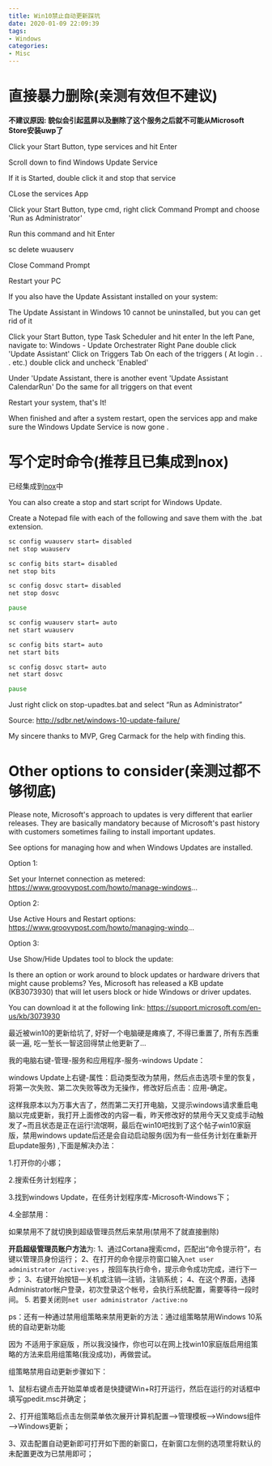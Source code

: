 ```yaml
---
title: Win10禁止自动更新踩坑
date: 2020-01-09 22:09:39
tags:
- Windows
categories:
- Misc
---
```



# 直接暴力删除(亲测有效但不建议)

**不建议原因: 貌似会引起蓝屏以及删除了这个服务之后就不可能从Microsoft Store安装uwp了**

Click your Start Button, type services and hit Enter

Scroll down to find Windows Update Service

If it is Started, double click it and stop that service

CLose the services App

Click your Start Button, type cmd, right click Command Prompt and choose 'Run as Administrator'

Run this command and hit Enter

sc delete wuauserv

Close Command Prompt

Restart your PC


If you also have the Update Assistant installed on your system:

The Update Assistant in Windows 10 cannot be uninstalled, but you can get rid of it

Click your Start Button, type Task Scheduler and hit enter
In the left Pane, navigate to: Windows - Update Orchestrater
Right Pane double click 'Update Assistant'
Click on Triggers Tab
On each of the triggers ( At login . . . etc.) double click and uncheck 'Enabled'

Under 'Update Assistant, there is another event 'Update Assistant CalendarRun'
Do the same for all triggers on that event

Restart your system, that's It!

When finished and after a system restart, open the services app and make sure the Windows Update Service is now gone .


# 写个定时命令(推荐且已集成到nox)

已经集成到[nox](https://github.com/no5ix/nox)中

You can also create a stop and start script for Windows Update.

Create a Notepad file with each of the following and save them with the .bat extension.


``` bat stop-upadtes.bat
sc config wuauserv start= disabled
net stop wuauserv

sc config bits start= disabled
net stop bits

sc config dosvc start= disabled
net stop dosvc

pause
```

``` bat start-updates.bat 
sc config wuauserv start= auto
net start wuauserv

sc config bits start= auto
net start bits

sc config dosvc start= auto
net start dosvc

pause
```
Just right click on stop-upadtes.bat and select “Run as Administrator”

Source: http://sdbr.net/windows-10-update-failure/

My sincere thanks to MVP, Greg Carmack for the help with finding this.


# Other options to consider(亲测过都不够彻底)

Please note, Microsoft's approach to updates is very different that earlier releases. They are basically mandatory because of Microsoft's past history with customers sometimes failing to install important updates.

See options for managing how and when Windows Updates are installed.

Option 1:

Set your Internet connection as metered:
https://www.groovypost.com/howto/manage-windows...

Option 2:

Use Active Hours and Restart options:
https://www.groovypost.com/howto/managing-windo...

Option 3:

Use Show/Hide Updates tool to block the update:

Is there an option or work around to block updates or hardware drivers that might cause problems?
Yes, Microsoft has released a KB update (KB3073930) that will let users block or hide Windows or driver updates.

You can download it at the following link:
https://support.microsoft.com/en-us/kb/3073930


最近被win10的更新给坑了, 好好一个电脑硬是瘫痪了, 不得已重置了, 所有东西重装一遍, 吃一堑长一智这回得禁止他更新了...

我的电脑右键-管理-服务和应用程序-服务-windows Update：

windows Update上右键-属性：启动类型改为禁用，然后点击选项卡里的恢复，将第一次失败、第二次失败等改为无操作，修改好后点击：应用-确定。

这样我原本以为万事大吉了，然而第二天打开电脑，又提示windows请求重启电脑以完成更新，我打开上面修改的内容一看，昨天修改好的禁用今天又变成手动触发了~而且状态是正在运行!流氓啊，最后在win10吧找到了这个帖子win10家庭版，禁用windows update后还是会自动启动服务(因为有一些任务计划在重新开启update服务) ,下面是解决办法：

1.打开你的小娜；

2.搜索任务计划程序；

3.找到windows Update，在任务计划程序库-Microsoft-Windows下；

4.全部禁用：

如果禁用不了就切换到超级管理员然后来禁用(禁用不了就直接删除)

**开启超级管理员账户方法**为: 
1、通过Cortana搜索cmd，匹配出“命令提示符”，右键以管理员身份运行；
2、在打开的命令提示符窗口输入`net user administrator /active:yes` ，按回车执行命令，提示命令成功完成，进行下一步；
3、右键开始按钮—关机或注销—注销，注销系统；
4、在这个界面，选择Administrator帐户登录，初次登录这个帐号，会执行系统配置，需要等待一段时间。
5. 若要关闭则`net user administrator /active:no`


ps：还有一种通过禁用组策略来禁用更新的方法：通过组策略禁用Windows 10系统的自动更新功能

因为 不适用于家庭版 ，所以我没操作，你也可以在网上找win10家庭版启用组策略的方法来启用组策略(我没成功)，再做尝试。

组策略禁用自动更新步骤如下：

1、鼠标右键点击开始菜单或者是快捷键Win+R打开运行，然后在运行的对话框中填写gpedit.msc并确定；

2、打开组策略后点击左侧菜单依次展开计算机配置—–>管理模板—–>Windows组件—–>Windows更新；

3、双击配置自动更新即可打开如下图的新窗口，在新窗口左侧的选项里将默认的未配置更改为已禁用即可；